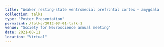```yaml
---
title: "Weaker resting-state ventromedial prefrontal cortex – amygdala connectivity is associated with mindfulness meditation induced depressive mood reductions"
collection: talks
type: "Poster Presentation"
permalink: /talks/2012-03-01-talk-1
venue: "Society for Neuroscience annual meeting"
date: 2021-08-11
location: "Virtual"
---
```

